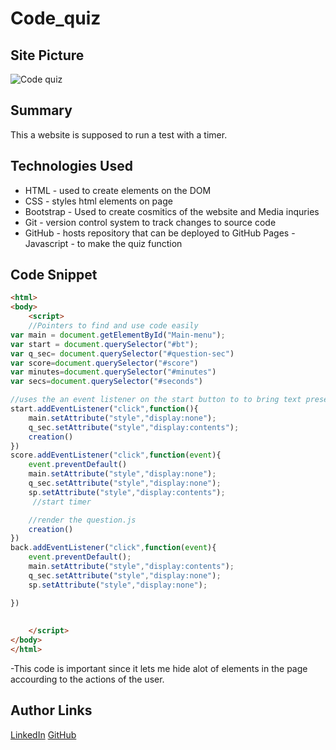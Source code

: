 # Code_quiz

## Site Picture
![Code quiz](https://media.licdn.com/dms/image/C4E22AQF0Ug5cR0NyFg/feedshare-shrink_800/0?e=1578528000&v=beta&t=fIvsyDoudbMv7qfhLNh9aeh6fbuNgsQwSrdGIKIx3ts)

## Summary 
This a website is supposed to run a test with a timer.

## Technologies Used
- HTML - used to create elements on the DOM
- CSS - styles html elements on page
- Bootstrap - Used to create cosmitics of the      website and Media inquries
- Git - version control system to track changes to source code
- GitHub - hosts repository that can be deployed to GitHub Pages
-Javascript - to make the quiz function


## Code Snippet
```html
<html>
<body>
    <script>
    //Pointers to find and use code easily
var main = document.getElementById("Main-menu");
var start = document.querySelector("#bt");
var q_sec= document.querySelector("#question-sec")
var score=document.querySelector("#score")
var minutes=document.querySelector("#minutes")
var secs=document.querySelector("#seconds")

//uses the an event listener on the start button to to bring text present
start.addEventListener("click",function(){
    main.setAttribute("style","display:none");
    q_sec.setAttribute("style","display:contents");
    creation()    
})
score.addEventListener("click",function(event){
    event.preventDefault()
    main.setAttribute("style","display:none");
    q_sec.setAttribute("style","display:none");
    sp.setAttribute("style","display:contents");
     //start timer

    //render the question.js
    creation()
})
back.addEventListener("click",function(event){
    event.preventDefault();
    main.setAttribute("style","display:contents");
    q_sec.setAttribute("style","display:none");
    sp.setAttribute("style","display:none");

})
    
    
    </script>
</body>
</html>
```
-This code is important since it lets me hide alot of elements in the page accourding to the actions of the user.
 
## Author Links
[LinkedIn](linkedin.com/in/andres-felipe-jimenez-ferreira-b67a35192)
[GitHub](https://github.com/AndresF97)